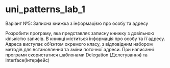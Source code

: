 # uni_patterns_lab_1

Варіант №5: Записна книжка з інформацією про особу та адресу

Розробити програму, яка представляє записну книжку з довільною
кількістю записів. В книжці міститься інформація про особу та її адресу.
Адреса виступає об’єктом окремого класу, з відповідним набором методів для
встановлення та зміни поточної адреси. При написанні програми скористатися
шаблонами Delegation (Делегування) та Interface(Інтерфейс)
